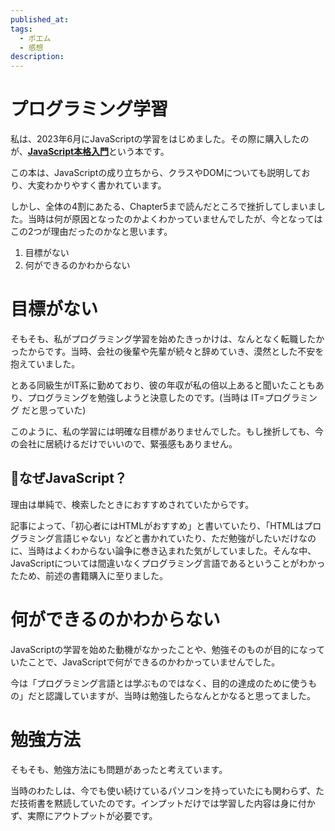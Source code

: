 ```yaml
---
published_at: 
tags:
  - ポエム
  - 感想
description:
---
```

# プログラミング学習

私は、2023年6月にJavaScriptの学習をはじめました。その際に購入したのが、[**JavaScript本格入門**](https://gihyo.jp/book/2023/978-4-297-13288-0)という本です。

この本は、JavaScriptの成り立ちから、クラスやDOMについても説明しており、大変わかりやすく書かれています。

しかし、全体の4割にあたる、Chapter5まで読んだところで挫折してしまいました。当時は何が原因となったのかよくわかっていませんでしたが、今となってはこの2つが理由だったのかなと思います。

1. 目標がない
2. 何ができるのかわからない
    

# 目標がない

そもそも、私がプログラミング学習を始めたきっかけは、なんとなく転職したかったからです。当時、会社の後輩や先輩が続々と辞めていき、漠然とした不安を抱えていました。

とある同級生がIT系に勤めており、彼の年収が私の倍以上あると聞いたこともあり、プログラミングを勉強しようと決意したのです。(当時は IT=プログラミング だと思っていた)

このように、私の学習には明確な目標がありませんでした。もし挫折しても、今の会社に居続けるだけでいいので、緊張感もありません。

## 🤔なぜJavaScript？

理由は単純で、検索したときにおすすめされていたからです。

記事によって、「初心者にはHTMLがおすすめ」と書いていたり、「HTMLはプログラミング言語じゃない」などと書かれていたり、ただ勉強がしたいだけなのに、当時はよくわからない論争に巻き込まれた気がしていました。そんな中、JavaScriptについては間違いなくプログラミング言語であるということがわかったため、前述の書籍購入に至りました。

# 何ができるのかわからない

JavaScriptの学習を始めた動機がなかったことや、勉強そのものが目的になっていたことで、JavaScriptで何ができるのかわかっていませんでした。

今は「プログラミング言語とは学ぶものではなく、目的の達成のために使うもの」だと認識していますが、当時は勉強したらなんとかなると思ってました。

# 勉強方法

そもそも、勉強方法にも問題があったと考えています。

当時のわたしは、今でも使い続けているパソコンを持っていたにも関わらず、ただ技術書を黙読していたのです。インプットだけでは学習した内容は身に付かず、実際にアウトプットが必要です。